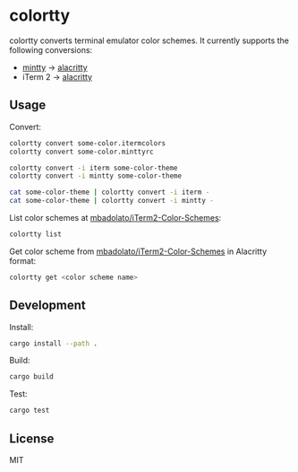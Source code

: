 # colortty

colortty converts terminal emulator color schemes. It currently supports the following conversions:

- [mintty](https://github.com/mintty/mintty) -> [alacritty](https://github.com/jwilm/alacritty)
- iTerm 2 -> [alacritty](https://github.com/jwilm/alacritty)

## Usage

Convert:

```sh
colortty convert some-color.itermcolors
colortty convert some-color.minttyrc

colortty convert -i iterm some-color-theme
colortty convert -i mintty some-color-theme

cat some-color-theme | colortty convert -i iterm -
cat some-color-theme | colortty convert -i mintty -
```

List color schemes at [mbadolato/iTerm2-Color-Schemes](https://github.com/mbadolato/iTerm2-Color-Schemes):

```sh
colortty list
```

Get color scheme from [mbadolato/iTerm2-Color-Schemes](https://github.com/mbadolato/iTerm2-Color-Schemes) in Alacritty format:

```sh
colortty get <color scheme name>
```

## Development

Install:

```sh
cargo install --path .
```

Build:

```sh
cargo build
```

Test:

```sh
cargo test
```

## License

MIT
